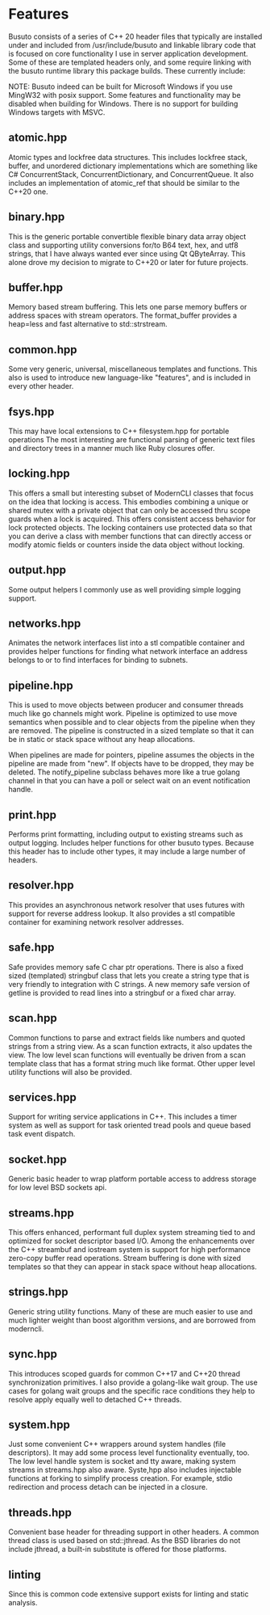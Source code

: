 # Features

Busuto consists of a series of C++ 20 header files that typically are installed
under and included from /usr/include/busuto and linkable library code that is
focused on core functionality I use in server application development. Some of
these are templated headers only, and some require linking with the busuto
runtime library this package builds. These currently include:

NOTE: Busuto indeed can be built for Microsoft Windows if you use MingW32 with
posix support. Some features and functionality may be disabled when building
for Windows. There is no support for building Windows targets with MSVC.

## atomic.hpp

Atomic types and lockfree data structures. This includes lockfree stack,
buffer, and unordered dictionary implementations which are something like C#
ConcurrentStack, ConcurrentDictionary, and ConcurrentQueue. It also includes
an implementation of atomic\_ref that should be similar to the C++20 one.

## binary.hpp

This is the generic portable convertible flexible binary data array object
class and supporting utility conversions for/to B64 text, hex, and utf8
strings, that I have always wanted ever since using Qt QByteArray. This alone
drove my decision to migrate to C++20 or later for future projects.

## buffer.hpp

Memory based stream buffering. This lets one parse memory buffers or address
spaces with stream operators. The format\_buffer provides a heap=less and fast
alternative to std::strstream.

## common.hpp

Some very generic, universal, miscellaneous templates and functions. This also
is used to introduce new language-like "features", and is included in every
other header.

## fsys.hpp

This may have local extensions to C++ filesystem.hpp for portable operations
The most interesting are functional parsing of generic text files and directory
trees in a manner much like Ruby closures offer.

## locking.hpp

This offers a small but interesting subset of ModernCLI classes that focus on
the idea that locking is access. This embodies combining a unique or shared
mutex with a private object that can only be accessed thru scope guards when a
lock is acquired. This offers consistent access behavior for lock protected
objects. The locking containers use protected data so that you can derive a
class with member functions that can directly access or modify atomic fields or
counters inside the data object without locking.

## output.hpp

Some output helpers I commonly use as well providing simple logging support.

## networks.hpp

Animates the network interfaces list into a stl compatible container and
provides helper functions for finding what network interface an address
belongs to or to find interfaces for binding to subnets.

## pipeline.hpp

This is used to move objects between producer and consumer threads much like go
channels might work. Pipeline is optimized to use move semantics when possible
and to clear objects from the pipeline when they are removed. The pipeline is
constructed in a sized template so that it can be in static or stack space
without any heap allocations.

When pipelines are made for pointers, pipeline assumes the objects in the
pipeline are made from "new". If objects have to be dropped, they may be
deleted. The notify\_pipeline subclass behaves more like a true golang channel
in that you can have a poll or select wait on an event notification handle.

## print.hpp

Performs print formatting, including output to existing streams such as output
logging. Includes helper functions for other busuto types. Because this header
has to include other types, it may include a large number of headers.

## resolver.hpp

This provides an asynchronous network resolver that uses futures with support
for reverse address lookup. It also provides a stl compatible container for
examining network resolver addresses.

## safe.hpp

Safe provides memory safe C char ptr operations. There is also a fixed sized
(templated) stringbuf class that lets you create a string type that is very
friendly to integration with C strings. A new memory safe version of getline is
provided to read lines into a stringbuf or a fixed char array.

## scan.hpp

Common functions to parse and extract fields like numbers and quoted strings
from a string view. As a scan function extracts, it also updates the view. The
low level scan functions will eventually be driven from a scan template class
that has a format string much like format. Other upper level utility functions
will also be provided.

## services.hpp

Support for writing service applications in C++. This includes a timer system
as well as support for task oriented tread pools and queue based task event
dispatch.

## socket.hpp

Generic basic header to wrap platform portable access to address storage for
low level BSD sockets api.

## streams.hpp

This offers enhanced, performant full duplex system streaming tied to and
optimized for socket descriptor based I/O. Among the enhancements over the C++
streambuf and iostream system is support for high performance zero-copy buffer
read operations. Stream buffering is done with sized templates so that they
can appear in stack space without heap allocations.

## strings.hpp

Generic string utility functions. Many of these are much easier to use and much lighter weight than boost algorithm versions, and are borrowed from moderncli.

## sync.hpp

This introduces scoped guards for common C++17 and C++20 thread synchronization
primitives. I also provide a golang-like wait group. The use cases for golang
wait groups and the specific race conditions they help to resolve apply equally
well to detached C++ threads.

## system.hpp

Just some convenient C++ wrappers around system handles (file descriptors). It
may add some process level functionality eventually, too. The low level handle
system is socket and tty aware, making system streams in streams.hpp also
aware. Syste,hpp also includes injectable functions at forking to simplify
process creation. For example, stdio redirection and process detach can be
injected in a closure.

## threads.hpp

Convenient base header for threading support in other headers. A common thread
class is used based on std::jthread. As the BSD libraries do not include
jthread, a built-in substitute is offered for those platforms.

## linting

Since this is common code extensive support exists for linting and static
analysis.
